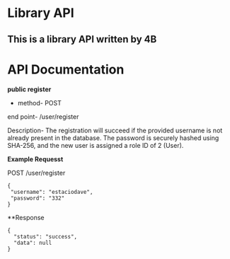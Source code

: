 # Library API
## This is a library API written by 4B
# API Documentation

**public register**

* method- POST

end point- /user/register

 Description- The registration will succeed if the provided username is not already present in the database. The password is securely hashed using SHA-256, and the new user is assigned a role ID of 2 (User).


 **Example Requesst**

 POST /user/register

 ```
 {
  "username": "estaciodave",
  "password": "332"
}
```
**Response

```
{
  "status": "success",
  "data": null
}
```
